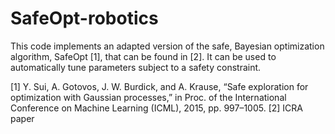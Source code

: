 # SafeOpt-robotics

This code implements an adapted version of the safe, Bayesian optimization algorithm, SafeOpt [1], that can be found in [2]. It can be used to automatically tune parameters subject to a safety constraint.

[1] Y. Sui, A. Gotovos, J. W. Burdick, and A. Krause, “Safe exploration for optimization with Gaussian processes,” in Proc. of the International Conference on Machine Learning (ICML), 2015, pp. 997–1005.
[2] ICRA paper


